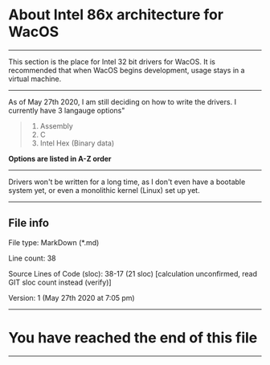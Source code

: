 # About Intel 86x architecture for WacOS

---

This section is the place for Intel 32 bit drivers for WacOS. It is recommended that when WacOS begins development, usage stays in a virtual machine.

---

As of May 27th 2020, I am still deciding on how to write the drivers. I currently have 3 langauge options"

> 1. Assembly
> 2. C
> 3. Intel Hex (Binary data)

**Options are listed in A-Z order**

---

Drivers won't be written for a long time, as I don't even have a bootable system yet, or even a monolithic kernel (Linux) set up yet.

---

File info
-----------

File type: MarkDown (*.md)

Line count: 38

Source Lines of Code (sloc): 38-17 (21 sloc) [calculation unconfirmed, read GIT sloc count instead (verify)]

Version: 1 (May 27th 2020 at 7:05 pm)

---

# You have reached the end of this file

---
